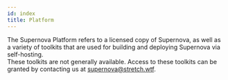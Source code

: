 ```yaml
---
id: index
title: Platform
---
```


The Supernova Platform refers to a licensed copy of Supernova, as well as a variety of toolkits that are used for building and deploying Supernova via self-hosting.  
These toolkits are not generally available. Access to these toolkits can be granted by contacting us at [supernova@stretch.wtf](mailto:supernova.stretch.wtf).

